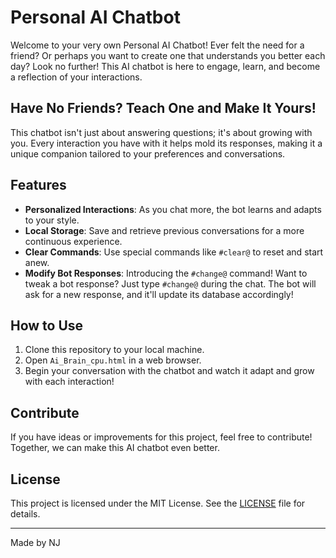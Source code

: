 # Personal AI Chatbot

Welcome to your very own Personal AI Chatbot! Ever felt the need for a friend? Or perhaps you want to create one that understands you better each day? Look no further! This AI chatbot is here to engage, learn, and become a reflection of your interactions.

## Have No Friends? Teach One and Make It Yours!

This chatbot isn't just about answering questions; it's about growing with you. Every interaction you have with it helps mold its responses, making it a unique companion tailored to your preferences and conversations.

## Features
- **Personalized Interactions**: As you chat more, the bot learns and adapts to your style.
- **Local Storage**: Save and retrieve previous conversations for a more continuous experience.
- **Clear Commands**: Use special commands like `#clear@` to reset and start anew.
- **Modify Bot Responses**: Introducing the `#change@` command! Want to tweak a bot response? Just type `#change@` during the chat. The bot will ask for a new response, and it'll update its database accordingly!

## How to Use
1. Clone this repository to your local machine.
2. Open `Ai_Brain_cpu.html` in a web browser.
3. Begin your conversation with the chatbot and watch it adapt and grow with each interaction!

## Contribute
If you have ideas or improvements for this project, feel free to contribute! Together, we can make this AI chatbot even better.

## License
This project is licensed under the MIT License. See the [LICENSE](LICENSE) file for details.

---

Made by NJ

